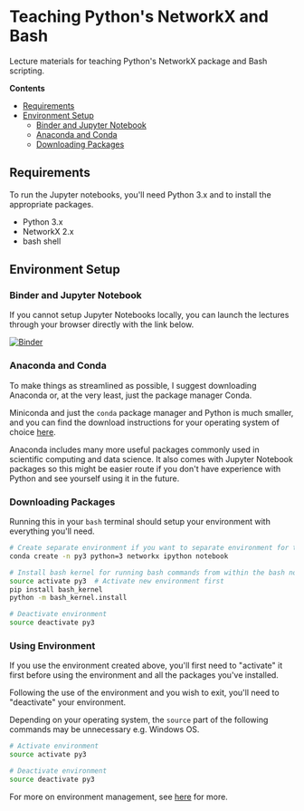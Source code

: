 # Teaching Python's NetworkX and Bash

Lecture  materials for teaching Python's NetworkX package and Bash scripting.


**Contents**

- [Requirements](#requirements)
- [Environment Setup](#environment-setup)
    - [Binder and Jupyter Notebook](#binder-and-jupyter-notebook)
    - [Anaconda and Conda](#anaconda-and-conda)
    - [Downloading Packages](#downloading-packages)


## Requirements

To run the Jupyter notebooks, you'll need Python 3.x and to install the
appropriate packages.

- Python 3.x
- NetworkX 2.x
- bash shell


## Environment Setup

### Binder and Jupyter Notebook

If you cannot setup Jupyter Notebooks locally, you can launch the lectures
through your browser directly with the link below.

[![Binder](https://mybinder.org/badge.svg)](https://mybinder.org/v2/gh/erictleung/lecture-python-bash/master?filepath=notebooks)


### Anaconda and Conda

To make things as streamlined as possible, I suggest downloading Anaconda or, at
the very least, just the package manager Conda.

Miniconda and just the `conda` package manager and Python is much smaller, and
you can find the download instructions for your operating system of choice
[here][conda].

Anaconda includes many more useful packages commonly used in scientific
computing and data science. It also comes with Jupyter Notebook packages so this
might be easier route if you don't have experience with Python and see yourself
using it in the future.

[conda]: https://conda.io/miniconda.html


### Downloading Packages

Running this in your `bash` terminal should setup your environment with
everything you'll need.

```sh
# Create separate environment if you want to separate environment for this
conda create -n py3 python=3 networkx ipython notebook

# Install bash kernel for running bash commands from within the bash notebook
source activate py3  # Activate new environment first
pip install bash_kernel
python -m bash_kernel.install

# Deactivate environment
source deactivate py3
```


### Using Environment

If you use the environment created above, you'll first need to "activate" it
first before using the environment and all the packages you've installed.

Following the use of the environment and you wish to exit, you'll need to
"deactivate" your environment.

Depending on your operating system, the `source` part of the following commands
may be unnecessary e.g. Windows OS.

```sh
# Activate environment
source activate py3

# Deactivate environment
source deactivate py3
```

For more on environment management, see [here][env] for more.

[env]: https://conda.io/docs/user-guide/tasks/manage-environments.html
